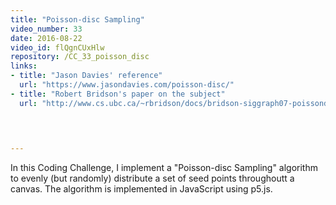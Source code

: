 ```yaml
---
title: "Poisson-disc Sampling"
video_number: 33
date: 2016-08-22
video_id: flQgnCUxHlw
repository: /CC_33_poisson_disc
links:
- title: "Jason Davies' reference"  
  url: "https://www.jasondavies.com/poisson-disc/"
- title: "Robert Bridson's paper on the subject"  
  url: "http://www.cs.ubc.ca/~rbridson/docs/bridson-siggraph07-poissondisk.pdf"
  


  
---
```


In this Coding Challenge, I implement a "Poisson-disc Sampling" algorithm to evenly (but randomly) distribute a set of seed points throughoutt a canvas.  The algorithm is implemented in JavaScript using p5.js.

